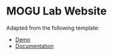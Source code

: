 # MOGU Lab Website 

Adapted from the following template: 
* [Demo](https://YoussefRaafatNasry.github.io/portfolYOU/)
* [Documentation](https://YoussefRaafatNasry.github.io/portfolYOU/docs/)

